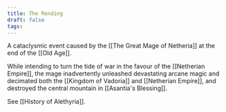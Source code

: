 ```yaml
---
title: The Rending
draft: false
tags:
---
```

A cataclysmic event caused by the [[The Great Mage of Netheria]] at the end of the [[Old Age]].

While intending to turn the tide of war in the favour of the [[Netherian Empire]], the mage inadvertently unleashed devastating arcane magic and decimated both the [[Kingdom of Vadoria]] and [[Netherian Empire]], and destroyed the central mountain in [[Asantia's Blessing]].

See [[History of Alethyria]].

